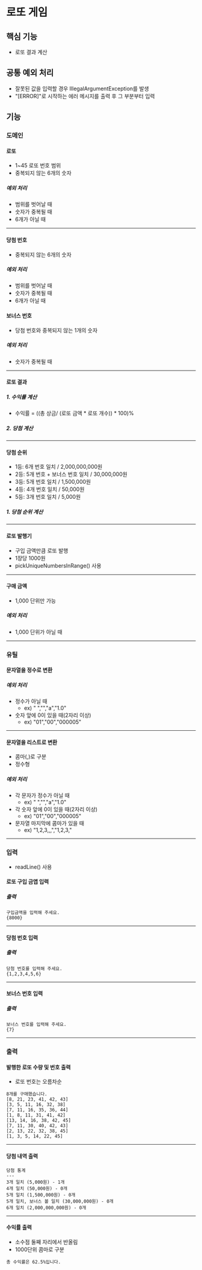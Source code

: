 # 로또 게임

## 핵심 기능
- 로또 결과 계산 

## 공통 예외 처리
- 잘못된 값을 입력할 경우 IllegalArgumentException를 발생
- "[ERROR]"로 시작하는 에러 메시지를 출력 후 그 부분부터 입력

## 기능

### 도메인
#### 로또
- 1~45 로또 번호 범위
- 중복되지 않는 6개의 숫자
##### 예외 처리
- 범위를 벗어날 때
- 숫자가 중복될 때
- 6개가 아닐 때
---
#### 당첨 번호
- 중복되지 않는 6개의 숫자
##### 예외 처리
- 범위를 벗어날 때
- 숫자가 중복될 때
- 6개가 아닐 때

#### 보너스 번호
- 당첨 번호와 중복되지 않는 1개의 숫자
##### 예외 처리
- 숫자가 중복될 때
---
#### 로또 결과
##### 1. 수익률 계산
- 수익률 = ((총 상금/ (로또 금액 * 로또 개수)) * 100)%
##### 2. 당첨 계산

---
#### 당첨 순위
- 1등: 6개 번호 일치 / 2,000,000,000원
- 2등: 5개 번호 + 보너스 번호 일치 / 30,000,000원
- 3등: 5개 번호 일치 / 1,500,000원
- 4등: 4개 번호 일치 / 50,000원
- 5등: 3개 번호 일치 / 5,000원
##### 1. 당첨 순위 계산

---
#### 로또 발행기
- 구입 금액만큼 로또 발행
- 1장당 1000원
- pickUniqueNumbersInRange() 사용
---
#### 구매 금액
- 1,000 단위만 가능
##### 예외 처리
- 1,000 단위가 아닐 때
---


### 유틸

#### 문자열을 정수로 변환
##### 예외 처리
- 정수가 아닐 때
  - ex) " ","","a","1.0"
- 숫자 앞에 0이 있을 때(2자리 이상)
  - ex) "01","00","000005"
---
#### 문자열을 리스트로 변환
- 콤마(,)로 구분
- 정수형
##### 예외 처리
- 각 문자가 정수가 아닐 때
  - ex) " ","","a","1.0"
- 각 숫자 앞에 0이 있을 때(2자리 이상)
  - ex) "01","00","000005"
- 문자열 마지막에 콤마가 있을 때
  - ex) "1,2,3,,,","1,2,3,"
---
### 입력
- readLine() 사용

#### 로또 구입 금앱 입력
##### 출력
```
구입금액을 입력해 주세요.
{8000}
```
---
#### 당첨 번호 입력
##### 출력
```
당첨 번호를 입력해 주세요.
{1,2,3,4,5,6}

```
---
#### 보너스 번호 입력
##### 출력
```
보너스 번호를 입력해 주세요.
{7}
```
---
### 출력

#### 발행한 로또 수량 및 번호 출력
- 로또 번호는 오름차순
```
8개를 구매했습니다.
[8, 21, 23, 41, 42, 43] 
[3, 5, 11, 16, 32, 38] 
[7, 11, 16, 35, 36, 44] 
[1, 8, 11, 31, 41, 42] 
[13, 14, 16, 38, 42, 45] 
[7, 11, 30, 40, 42, 43] 
[2, 13, 22, 32, 38, 45] 
[1, 3, 5, 14, 22, 45]
```
---
#### 당첨 내역 출력
```
당첨 통계
---
3개 일치 (5,000원) - 1개
4개 일치 (50,000원) - 0개
5개 일치 (1,500,000원) - 0개
5개 일치, 보너스 볼 일치 (30,000,000원) - 0개
6개 일치 (2,000,000,000원) - 0개
```
---
#### 수익률 출력
- 소수점 둘째 자리에서 반올림
- 1000단위 콤마로 구분
```
총 수익률은 62.5%입니다.
```